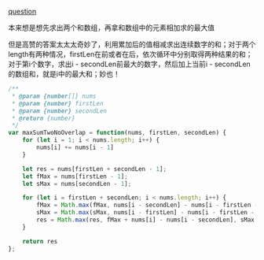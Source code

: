 [question](https://leetcode.com/problems/maximum-sum-of-two-non-overlapping-subarrays/submissions/)


本来想是想先求出两个和数组，再拿和数组中的元素相加求的最大值

但是高赞的答案太太太奇妙了，利用累加后的值相减求出连续数字的和；对于两个length有两种情况，firstLen在前或者在后，依次循环中分别取得两种结果的和；对于第i个数字，求出i - secondLen前最大的数字，然后加上当前i - secondLen的数组和，就是i中的最大和；妙也！


```js
/**
 * @param {number[]} nums
 * @param {number} firstLen
 * @param {number} secondLen
 * @return {number}
 */
var maxSumTwoNoOverlap = function(nums, firstLen, secondLen) {
    for (let i = 1; i < nums.length; i++) {
        nums[i] += nums[i - 1]
    }

    let res = nums[firstLen + secondLen - 1];
    let fMax = nums[firstLen - 1];
    let sMax = nums[secondLen - 1];

    for (let i = firstLen + secondLen; i < nums.length; i++) {
        fMax = Math.max(fMax, nums[i - secondLen] - nums[i - firstLen - secondLen])
        sMax = Math.max(sMax, nums[i - firstLen] - nums[i - firstLen - secondLen])
        res = Math.max(res, fMax + nums[i] - nums[i - secondLen], sMax + nums[i] - nums[i - firstLen])
    }

    return res
};
```
